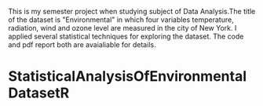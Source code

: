 This is my semester project when studying subject of Data Analysis.The title of the dataset is "Environmental" in which four variables 
temperature, radiation, wind and ozone level are measured in the city of New York. I applied several statistical techniques for exploring 
the dataset. The code and pdf report both are avaialiable for details.
# StatisticalAnalysisOfEnvironmentalDatasetR
